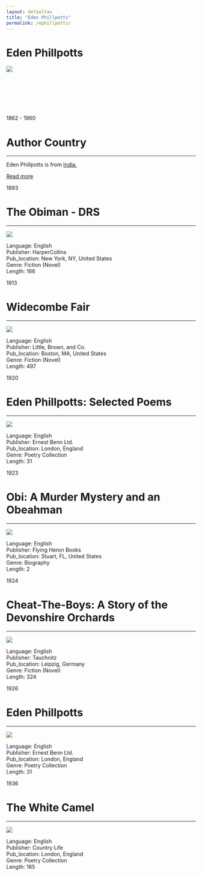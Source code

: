 ```yaml
---
layout: defaultau
title: "Eden Phillpotts"
permalink: /ephillpotts/
---
```

<!-- partial:index.partial.html -->
<div class="content">
    <h1>Eden Phillpotts</h1>
    <div class="quote">
        <div><img src="https://upload.wikimedia.org/wikipedia/commons/thumb/a/af/Picture_of_Eden_Phillpotts.jpg/330px-Picture_of_Eden_Phillpotts.jpg" class="logo"></div>
    </div>
    <div class="timeline">
        <div style="padding-bottom:100px;"></div>
        <div class="block">
            <div class="date right"><p class="right"> 1862 - 1960 </p></div>
            <div class="dot"></div>
            <div class="left first">
            <div class="author_country">
                <h1>Author Country</h1><hr>
          <div class="aclocation">  <p>Eden Phillpotts is from <a href="{{ site.baseurl }}/40">India.</a></p></div>
                <div class="acreadmore">   <a href="https://en.wikipedia.org/wiki/Eden_Phillpotts" target="_blank">Read more</a></div>
            </div>
            </div>
        </div>
        <div class="block">
            <div class="date left"><p class="left">1893</p></div>
            <div class="dot"></div>
            <div class="right">
                <h1>The Obiman - DRS</h1><hr>
                <p><img src="https://cdn.vectorstock.com/i/preview-1x/48/06/image-preview-icon-picture-placeholder-vector-31284806.jpg"></p>
                <p>
                Language: English<br/>
                Publisher: HarperCollins<br/>
                Pub_location: New York, NY, United States<br/>
                Genre: Fiction (Novel)<br/>
                Length: 166</p>
            </div>
        </div>
        <div class="block">
            <div class="date right"><p class="right">1913</p></div>
            <div class="dot"></div>
            <div class="left hide">
                <h1>Widecombe Fair</h1><hr>
                <p><img src="https://i.gr-assets.com/images/S/compressed.photo.goodreads.com/books/1492941340l/27098362.jpg"></p>
                <p>Language: English<br/>
                Publisher: Little, Brown, and Co.<br/>
                Pub_location: Boston, MA, United States<br/>
                Genre: Fiction (Novel)<br/>
                Length: 497</p>
            </div>
        </div>
        <div class="block">
            <div class="date right"><p class="right">1920</p></div>
            <div class="dot"></div>
            <div class="left hide">
                <h1>Eden Phillpotts: Selected Poems</h1><hr>
                <p><img src="https://cdn.vectorstock.com/i/preview-1x/48/06/image-preview-icon-picture-placeholder-vector-31284806.jpg"></p>
                <p>Language: English<br/>
                Publisher: Ernest Benn Ltd.<br/>
                Pub_location: London, England<br/>
                Genre: Poetry Collection<br/>
                Length: 31</p>
            </div>
        </div>
        <div class="block">
            <div class="date right"><p class="right">1923</p></div>
            <div class="dot"></div>
            <div class="left hide">
                <h1>Obi: A Murder Mystery and an Obeahman</h1><hr>
                <p><img src="https://cdn.vectorstock.com/i/preview-1x/48/06/image-preview-icon-picture-placeholder-vector-31284806.jpg"></p>
                <p>Language: English<br/>
                Publisher: Flying Heron Books<br/>
                Pub_location: Stuart, FL, United States<br/>
                Genre: Biography<br/>
                Length: 2</p>
            </div>
        </div>
        <div class="block">
            <div class="date left"><p class="left">1924</p></div>
            <div class="dot"></div>
            <div class="right hide">
                <h1>Cheat-The-Boys: A Story of the Devonshire Orchards</h1><hr>
                <p><img src="https://pictures.abebooks.com/inventory/md/md3237355977.jpg"></p>
                <p>Language: English<br/>
                Publisher: Tauchnitz<br/>
                Pub_location: Leipzig, Germany<br/>
                Genre: Fiction (Novel)<br/>
                Length: 324</p>
            </div>
        </div>
       <div class="block">
            <div class="date left"><p class="left">1926</p></div>
            <div class="dot"></div>
            <div class="right hide">
                <h1>Eden Phillpotts</h1><hr>
                <p><img src="https://cdn.vectorstock.com/i/preview-1x/48/06/image-preview-icon-picture-placeholder-vector-31284806.jpg"></p>
                <p>Language: English<br/>
                Publisher: Ernest Benn Ltd.<br/>
                Pub_location: London, England<br/>
                Genre: Poetry Collection<br/>
                Length: 31</p>
            </div>
        </div>
        <div class="block">
            <div class="date right"><p class="right">1936</p></div>
            <div class="dot"></div>
            <div class="left hide">
                <h1>The White Camel</h1><hr>
                <p><img src="https://m.media-amazon.com/images/I/51AP8J1PBTL._AC_SY780_.jpg"></p>
                <p>Language: English<br/>
                Publisher: Country Life<br/>
                Pub_location: London, England<br/>
                Genre: Poetry Collection<br/>
                Length: 165</p>
            </div>
        </div>
</div>
  <!-- partial -->
<script src='https://cdnjs.cloudflare.com/ajax/libs/jquery/3.1.1/jquery.min.js'></script><script  src="{{ site.baseurl }}/assets/js/authorscript.js"></script>